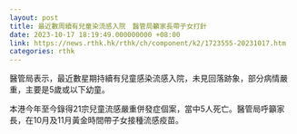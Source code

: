 ```yaml
---
layout: post
title: 最近數周續有兒童染流感入院　醫管局籲家長帶子女打針
date: 2023-10-17 18:19:49.000000000 +08:00
link: https://news.rthk.hk/rthk/ch/component/k2/1723555-20231017.htm
categories: rthk
---
```


醫管局表示，最近數星期持續有兒童感染流感入院，未見回落跡象，部分病情嚴重，主要是5歲或以下幼童。

本港今年至今錄得21宗兒童流感嚴重併發症個案，當中5人死亡。醫管局呼籲家長，在10月及11月黃金時間帶子女接種流感疫苗。
